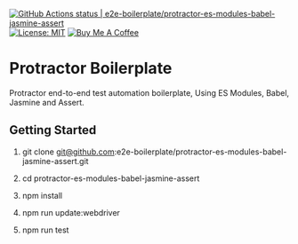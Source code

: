 [![GitHub Actions status | e2e-boilerplate/protractor-es-modules-babel-jasmine-assert](https://github.com/e2e-boilerplate/protractor-es-modules-babel-jasmine-assert/workflows/protractor-es-modules-babel-jasmine-assert/badge.svg)](https://github.com/e2e-boilerplate/protractor-es-modules-babel-jasmine-assert/actions?workflow=protractor-es-modules-babel-jasmine-assert) [![License: MIT](https://img.shields.io/badge/License-MIT-yellow.svg)](https://opensource.org/licenses/MIT) [![Buy Me A Coffee](https://img.shields.io/badge/buy-me%20coffee-orange)](https://www.buymeacoffee.com/xgirma)
    
# Protractor Boilerplate
    
Protractor end-to-end test automation boilerplate, Using ES Modules, Babel, Jasmine and Assert.
    
## Getting Started
    
1. git clone git@github.com:e2e-boilerplate/protractor-es-modules-babel-jasmine-assert.git
    
2. cd protractor-es-modules-babel-jasmine-assert
    
3. npm install
    
4. npm run update:webdriver
    
5. npm run test